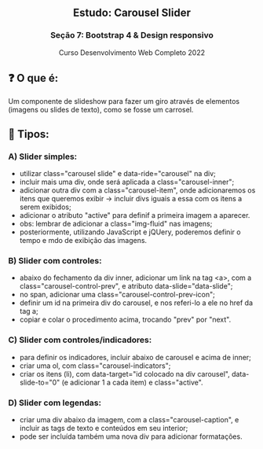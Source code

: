 <div align="center">
<h2>Estudo: Carousel Slider</h2>
<h3>Seção 7: Bootstrap 4 & Design responsivo</h3>
<p>Curso Desenvolvimento Web Completo 2022</p>
</div>

## ❓ O que é:
Um componente de slideshow para fazer um giro através de elementos (imagens ou slides de texto), como se fosse um carrosel.

## 💭 Tipos:

### A) Slider simples:

- utilizar class="carousel slide" e data-ride="carousel" na div;
- incluir mais uma div, onde será aplicada a class="carousel-inner";
- adicionar outra div com a class="carousel-item", onde adicionaremos os itens que queremos exibir -> incluir divs iguais a essa com os itens a serem exibidos;
- adicionar o atributo "active" para definif a primeira imagem a aparecer.
- obs: lembrar de adicionar a class="img-fluid" nas imagens;
- posteriormente, utilizando JavaScript e jQUery, poderemos definir o tempo e mdo de exibição das imagens.

### B) Slider com controles:

- abaixo do fechamento da div inner, adicionar um link na tag &lt;a&gt;, com a class="carousel-control-prev", e atributo data-slide="data-slide";
- no span, adicionar uma class="carousel-control-prev-icon";
- definir um id na primeira div do carousel, e nos referi-lo a ele no href da tag a;
- copiar e colar o procedimento acima, trocando "prev" por "next".

### C) Slider com controles/indicadores:

- para definir os indicadores, incluir abaixo de carousel e acima de inner;
- criar uma ol, com class="carousel-indicators";
- criar os itens (li), com data-target="id colocado na div carousel", data-slide-to="0" (e adicionar 1 a cada item) e class="active".

### D) Slider com legendas:

- criar uma div abaixo da imagem, com a class="carousel-caption", e incluir as tags de texto e conteúdos em seu interior;
- pode ser incluída também uma nova div para adicionar formatações.